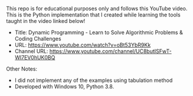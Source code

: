 This repo is for educational purposes only and follows this YouTube video. 
This is the Python implementation that I created while learning the tools 
taught in the video linked below!

  * Title: Dynamic Programming - Learn to Solve Algorithmic Problems & Coding Challenges
  * URL: https://www.youtube.com/watch?v=oBt53YbR9Kk
  * Channel URL: https://www.youtube.com/channel/UC8butISFwT-Wl7EV0hUK0BQ

Other Notes:
* I did not implement any of the examples using tabulation method 
* Developed with Windows 10, Python 3.8.